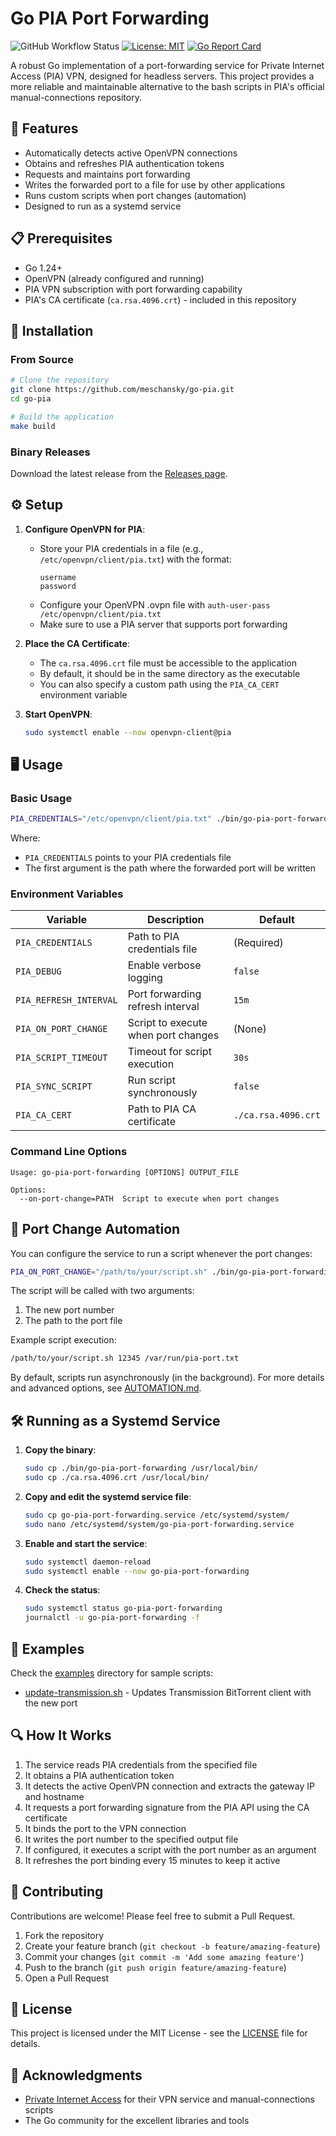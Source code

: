 # Go PIA Port Forwarding

![GitHub Workflow Status](https://img.shields.io/github/actions/workflow/status/meschansky/go-pia/build.yml?branch=main)
[![License: MIT](https://img.shields.io/badge/License-MIT-yellow.svg)](https://opensource.org/licenses/MIT)
[![Go Report Card](https://goreportcard.com/badge/github.com/meschansky/go-pia)](https://goreportcard.com/report/github.com/meschansky/go-pia)

A robust Go implementation of a port-forwarding service for Private Internet Access (PIA) VPN, designed for headless servers. This project provides a more reliable and maintainable alternative to the bash scripts in PIA's official manual-connections repository.

## 🚀 Features

- Automatically detects active OpenVPN connections
- Obtains and refreshes PIA authentication tokens
- Requests and maintains port forwarding
- Writes the forwarded port to a file for use by other applications
- Runs custom scripts when port changes (automation)
- Designed to run as a systemd service

## 📋 Prerequisites

- Go 1.24+
- OpenVPN (already configured and running)
- PIA VPN subscription with port forwarding capability
- PIA's CA certificate (`ca.rsa.4096.crt`) - included in this repository

## 🔧 Installation

### From Source

```bash
# Clone the repository
git clone https://github.com/meschansky/go-pia.git
cd go-pia

# Build the application
make build
```

### Binary Releases

Download the latest release from the [Releases page](https://github.com/meschansky/go-pia/releases).

## ⚙️ Setup

1. **Configure OpenVPN for PIA**:
   - Store your PIA credentials in a file (e.g., `/etc/openvpn/client/pia.txt`) with the format:
     ```
     username
     password
     ```
   - Configure your OpenVPN .ovpn file with `auth-user-pass /etc/openvpn/client/pia.txt`
   - Make sure to use a PIA server that supports port forwarding

2. **Place the CA Certificate**:
   - The `ca.rsa.4096.crt` file must be accessible to the application
   - By default, it should be in the same directory as the executable
   - You can also specify a custom path using the `PIA_CA_CERT` environment variable

3. **Start OpenVPN**:
   ```bash
   sudo systemctl enable --now openvpn-client@pia
   ```

## 🖥️ Usage

### Basic Usage

```bash
PIA_CREDENTIALS="/etc/openvpn/client/pia.txt" ./bin/go-pia-port-forwarding /var/run/pia-port.txt
```

Where:
- `PIA_CREDENTIALS` points to your PIA credentials file
- The first argument is the path where the forwarded port will be written

### Environment Variables

| Variable | Description | Default |
|----------|-------------|--------|
| `PIA_CREDENTIALS` | Path to PIA credentials file | (Required) |
| `PIA_DEBUG` | Enable verbose logging | `false` |
| `PIA_REFRESH_INTERVAL` | Port forwarding refresh interval | `15m` |
| `PIA_ON_PORT_CHANGE` | Script to execute when port changes | (None) |
| `PIA_SCRIPT_TIMEOUT` | Timeout for script execution | `30s` |
| `PIA_SYNC_SCRIPT` | Run script synchronously | `false` |
| `PIA_CA_CERT` | Path to PIA CA certificate | `./ca.rsa.4096.crt` |

### Command Line Options

```
Usage: go-pia-port-forwarding [OPTIONS] OUTPUT_FILE

Options:
  --on-port-change=PATH  Script to execute when port changes
```

## 🔄 Port Change Automation

You can configure the service to run a script whenever the port changes:

```bash
PIA_ON_PORT_CHANGE="/path/to/your/script.sh" ./bin/go-pia-port-forwarding /var/run/pia-port.txt
```

The script will be called with two arguments:
1. The new port number
2. The path to the port file

Example script execution:
```bash
/path/to/your/script.sh 12345 /var/run/pia-port.txt
```

By default, scripts run asynchronously (in the background). For more details and advanced options, see [AUTOMATION.md](AUTOMATION.md).

## 🛠️ Running as a Systemd Service

1. **Copy the binary**:
   ```bash
   sudo cp ./bin/go-pia-port-forwarding /usr/local/bin/
   sudo cp ./ca.rsa.4096.crt /usr/local/bin/
   ```

2. **Copy and edit the systemd service file**:
   ```bash
   sudo cp go-pia-port-forwarding.service /etc/systemd/system/
   sudo nano /etc/systemd/system/go-pia-port-forwarding.service
   ```

3. **Enable and start the service**:
   ```bash
   sudo systemctl daemon-reload
   sudo systemctl enable --now go-pia-port-forwarding
   ```

4. **Check the status**:
   ```bash
   sudo systemctl status go-pia-port-forwarding
   journalctl -u go-pia-port-forwarding -f
   ```

## 📝 Examples

Check the [examples](./examples) directory for sample scripts:

- [update-transmission.sh](./examples/update-transmission.sh) - Updates Transmission BitTorrent client with the new port

## 🔍 How It Works

1. The service reads PIA credentials from the specified file
2. It obtains a PIA authentication token
3. It detects the active OpenVPN connection and extracts the gateway IP and hostname
4. It requests a port forwarding signature from the PIA API using the CA certificate
5. It binds the port to the VPN connection
6. It writes the port number to the specified output file
7. If configured, it executes a script with the port number as an argument
8. It refreshes the port binding every 15 minutes to keep it active

## 🤝 Contributing

Contributions are welcome! Please feel free to submit a Pull Request.

1. Fork the repository
2. Create your feature branch (`git checkout -b feature/amazing-feature`)
3. Commit your changes (`git commit -m 'Add some amazing feature'`)
4. Push to the branch (`git push origin feature/amazing-feature`)
5. Open a Pull Request

## 📄 License

This project is licensed under the MIT License - see the [LICENSE](LICENSE) file for details.

## 🙏 Acknowledgments

- [Private Internet Access](https://www.privateinternetaccess.com/) for their VPN service and manual-connections scripts
- The Go community for the excellent libraries and tools
